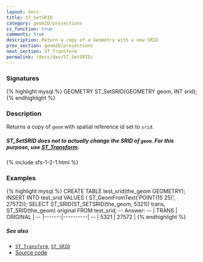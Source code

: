 ```yaml
---
layout: docs
title: ST_SetSRID
category: geom2D/projections
is_function: true
comments: true
description: Return a copy of a Geometry with a new SRID
prev_section: geom2D/projections
next_section: ST_Transform
permalink: /docs/dev/ST_SetSRID/
---
```


### Signatures

{% highlight mysql %}
GEOMETRY ST_SetSRID(GEOMETRY geom, INT srid);
{% endhighlight %}

### Description

Returns a copy of `geom` with spatial reference id set to `srid`.

<div class="note warning">
  <h5>ST_SetSRID does not  to actually change the SRID of <code>geom</code>.
  For this purpose, use <a href="/docs/dev/ST_Transform">ST_Transform</a>.</h5>
</div>

{% include sfs-1-2-1.html %}

### Examples

{% highlight mysql %}
CREATE TABLE test_srid(the_geom GEOMETRY);
INSERT INTO test_srid VALUES (
    ST_GeomFromText('POINT(15 25)', 27572));
SELECT ST_SRID(ST_SETSRID(the_geom, 5321)) trans,
    ST_SRID(the_geom) original FROM test_srid;
-- Answer:
--    | TRANS | ORIGINAL |
--    |-------|----------|
--    |  5321 |  27572   |
{% endhighlight %}

##### See also

* [`ST_Transform`](../ST_Transform), [`ST_SRID`](../ST_SRID)
* <a href="https://github.com/irstv/H2GIS/blob/master/h2spatial/src/main/java/org/h2gis/h2spatial/internal/function/spatial/crs/ST_SetSRID.java" target="_blank">Source code</a>
